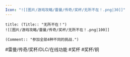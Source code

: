 ```yaml
---
Icon: "![[图片/游戏攻略/雷曼/传奇/奖杯/无所不在！.png|30]]"
---
```

```ad-common-bronze-trophy
title: (Title:: "无所不在！")
![[图片/游戏攻略/雷曼/传奇/奖杯/无所不在！.png|100]]

(Comment:: "参加全部4种不同的挑战.")
```

#雷曼/传奇/奖杯/DLC/在线功能 #奖杯 #奖杯/铜

